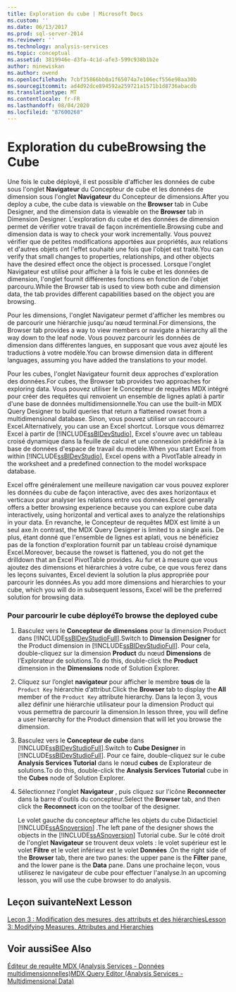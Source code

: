 ```yaml
---
title: Exploration du cube | Microsoft Docs
ms.custom: ''
ms.date: 06/13/2017
ms.prod: sql-server-2014
ms.reviewer: ''
ms.technology: analysis-services
ms.topic: conceptual
ms.assetid: 3819946e-d3fa-4c1d-afe3-599c938b1b2e
author: minewiskan
ms.author: owend
ms.openlocfilehash: 7cbf35866bb0a1f65074a7e106ecf556e98aa30b
ms.sourcegitcommit: ad4d92dce894592a259721a1571b1d8736abacdb
ms.translationtype: MT
ms.contentlocale: fr-FR
ms.lasthandoff: 08/04/2020
ms.locfileid: "87600268"
---
```

# <a name="browsing-the-cube"></a><span data-ttu-id="c6b64-102">Exploration du cube</span><span class="sxs-lookup"><span data-stu-id="c6b64-102">Browsing the Cube</span></span>
  <span data-ttu-id="c6b64-103">Une fois le cube déployé, il est possible d'afficher les données de cube sous l'onglet **Navigateur** du Concepteur de cube et les données de dimension sous l'onglet **Navigateur** du Concepteur de dimensions.</span><span class="sxs-lookup"><span data-stu-id="c6b64-103">After you deploy a cube, the cube data is viewable on the **Browser** tab in Cube Designer, and the dimension data is viewable on the **Browser** tab in Dimension Designer.</span></span> <span data-ttu-id="c6b64-104">L'exploration du cube et des données de dimension permet de vérifier votre travail de façon incrémentielle.</span><span class="sxs-lookup"><span data-stu-id="c6b64-104">Browsing cube and dimension data is way to check your work incrementally.</span></span> <span data-ttu-id="c6b64-105">Vous pouvez vérifier que de petites modifications apportées aux propriétés, aux relations et d'autres objets ont l'effet souhaité une fois que l'objet est traité.</span><span class="sxs-lookup"><span data-stu-id="c6b64-105">You can verify that small changes to properties, relationships, and other objects have the desired effect once the object is processed.</span></span> <span data-ttu-id="c6b64-106">Lorsque l'onglet Navigateur est utilisé pour afficher à la fois le cube et les données de dimension, l'onglet fournit différentes fonctions en fonction de l'objet parcouru.</span><span class="sxs-lookup"><span data-stu-id="c6b64-106">While the Browser tab is used to view both cube and dimension data, the tab provides different capabilities based on the object you are browsing.</span></span>  
  
 <span data-ttu-id="c6b64-107">Pour les dimensions, l'onglet Navigateur permet d'afficher les membres ou de parcourir une hiérarchie jusqu'au nœud terminal.</span><span class="sxs-lookup"><span data-stu-id="c6b64-107">For dimensions, the Browser tab provides a way to view members or navigate a hierarchy all the way down to the leaf node.</span></span> <span data-ttu-id="c6b64-108">Vous pouvez parcourir les données de dimension dans différentes langues, en supposant que vous avez ajouté les traductions à votre modèle.</span><span class="sxs-lookup"><span data-stu-id="c6b64-108">You can browse dimension data in different languages, assuming you have added the translations to your model.</span></span>  
  
 <span data-ttu-id="c6b64-109">Pour les cubes, l'onglet Navigateur fournit deux approches d'exploration des données.</span><span class="sxs-lookup"><span data-stu-id="c6b64-109">For cubes, the Browser tab provides two approaches for exploring data.</span></span> <span data-ttu-id="c6b64-110">Vous pouvez utiliser le Concepteur de requêtes MDX intégré pour créer des requêtes qui renvoient un ensemble de lignes aplati à partir d'une base de données multidimensionnelle.</span><span class="sxs-lookup"><span data-stu-id="c6b64-110">You can use the built-in MDX Query Designer to build queries that return a flattened rowset from a multidimensional database.</span></span> <span data-ttu-id="c6b64-111">Sinon, vous pouvez utiliser un raccourci Excel.</span><span class="sxs-lookup"><span data-stu-id="c6b64-111">Alternatively, you can use an Excel shortcut.</span></span> <span data-ttu-id="c6b64-112">Lorsque vous démarrez Excel à partir de [!INCLUDE[ssBIDevStudio](../includes/ssbidevstudio-md.md)], Excel s'ouvre avec un tableau croisé dynamique dans la feuille de calcul et une connexion prédéfinie à la base de données d'espace de travail du modèle.</span><span class="sxs-lookup"><span data-stu-id="c6b64-112">When you start Excel from within [!INCLUDE[ssBIDevStudio](../includes/ssbidevstudio-md.md)], Excel opens with a PivotTable already in the worksheet and a predefined connection to the model workspace database.</span></span>  
  
 <span data-ttu-id="c6b64-113">Excel offre généralement une meilleure navigation car vous pouvez explorer les données du cube de façon interactive, avec des axes horizontaux et verticaux pour analyser les relations entre vos données.</span><span class="sxs-lookup"><span data-stu-id="c6b64-113">Excel generally offers a better browsing experience because you can explore cube data interactively, using horizontal and vertical axes to analyze the relationships in your data.</span></span> <span data-ttu-id="c6b64-114">En revanche, le Concepteur de requêtes MDX est limité à un seul axe.</span><span class="sxs-lookup"><span data-stu-id="c6b64-114">In contrast, the MDX Query Designer is limited to a single axis.</span></span> <span data-ttu-id="c6b64-115">De plus, étant donné que l'ensemble de lignes est aplati, vous ne bénéficiez pas de la fonction d'exploration fournit par un tableau croisé dynamique Excel.</span><span class="sxs-lookup"><span data-stu-id="c6b64-115">Moreover, because the rowset is flattened, you do not get the drilldown that an Excel PivotTable provides.</span></span> <span data-ttu-id="c6b64-116">Au fur et à mesure que vous ajoutez des dimensions et hiérarchies à votre cube, ce que vous ferez dans les leçons suivantes, Excel devient la solution la plus appropriée pour parcourir les données.</span><span class="sxs-lookup"><span data-stu-id="c6b64-116">As you add more dimensions and hierarchies to your cube, which you will do in subsequent lessons, Excel will be the preferred solution for browsing data.</span></span>  
  
### <a name="to-browse-the-deployed-cube"></a><span data-ttu-id="c6b64-117">Pour parcourir le cube déployé</span><span class="sxs-lookup"><span data-stu-id="c6b64-117">To browse the deployed cube</span></span>  
  
1.  <span data-ttu-id="c6b64-118">Basculez vers le **Concepteur de dimensions** pour la dimension Product dans [!INCLUDE[ssBIDevStudioFull](../includes/ssbidevstudiofull-md.md)].</span><span class="sxs-lookup"><span data-stu-id="c6b64-118">Switch to **Dimension Designer** for the Product dimension in [!INCLUDE[ssBIDevStudioFull](../includes/ssbidevstudiofull-md.md)].</span></span> <span data-ttu-id="c6b64-119">Pour cela, double-cliquez sur la dimension **Product** du nœud **Dimensions** de l’Explorateur de solutions.</span><span class="sxs-lookup"><span data-stu-id="c6b64-119">To do this, double-click the **Product** dimension in the **Dimensions** node of Solution Explorer.</span></span>  
  
2.  <span data-ttu-id="c6b64-120">Cliquez sur l’onglet **navigateur** pour afficher le membre **tous** de la `Product Key` hiérarchie d’attribut.</span><span class="sxs-lookup"><span data-stu-id="c6b64-120">Click the **Browser** tab to display the **All** member of the `Product Key` attribute hierarchy.</span></span> <span data-ttu-id="c6b64-121">Dans la leçon 3, vous allez définir une hiérarchie utilisateur pour la dimension Product qui vous permettra de parcourir la dimension.</span><span class="sxs-lookup"><span data-stu-id="c6b64-121">In lesson three, you will define a user hierarchy for the Product dimension that will let you browse the dimension.</span></span>  
  
3.  <span data-ttu-id="c6b64-122">Basculez vers le **Concepteur de cube** dans [!INCLUDE[ssBIDevStudioFull](../includes/ssbidevstudiofull-md.md)].</span><span class="sxs-lookup"><span data-stu-id="c6b64-122">Switch to **Cube Designer** in [!INCLUDE[ssBIDevStudioFull](../includes/ssbidevstudiofull-md.md)].</span></span> <span data-ttu-id="c6b64-123">Pour ce faire, double-cliquez sur le cube **Analysis Services Tutorial** dans le nœud **cubes** de Explorateur de solutions.</span><span class="sxs-lookup"><span data-stu-id="c6b64-123">To do this, double-click the **Analysis Services Tutorial** cube in the **Cubes** node of Solution Explorer.</span></span>  
  
4.  <span data-ttu-id="c6b64-124">Sélectionnez l'onglet **Navigateur** , puis cliquez sur l'icône **Reconnecter** dans la barre d'outils du concepteur.</span><span class="sxs-lookup"><span data-stu-id="c6b64-124">Select the **Browser** tab, and then click the **Reconnect** icon on the toolbar of the designer.</span></span>  
  
     <span data-ttu-id="c6b64-125">Le volet gauche du concepteur affiche les objets du cube Didacticiel [!INCLUDE[ssASnoversion](../includes/ssasnoversion-md.md)] .</span><span class="sxs-lookup"><span data-stu-id="c6b64-125">The left pane of the designer shows the objects in the [!INCLUDE[ssASnoversion](../includes/ssasnoversion-md.md)] Tutorial cube.</span></span> <span data-ttu-id="c6b64-126">Sur le côté droit de l'onglet **Navigateur** se trouvent deux volets : le volet supérieur est le volet **Filtre** et le volet inférieur est le volet **Données** .</span><span class="sxs-lookup"><span data-stu-id="c6b64-126">On the right side of the **Browser** tab, there are two panes: the upper pane is the **Filter** pane, and the lower pane is the **Data** pane.</span></span> <span data-ttu-id="c6b64-127">Dans une prochaine leçon, vous utiliserez le navigateur de cube pour effectuer l'analyse.</span><span class="sxs-lookup"><span data-stu-id="c6b64-127">In an upcoming lesson, you will use the cube browser to do analysis.</span></span>  
  
## <a name="next-lesson"></a><span data-ttu-id="c6b64-128">Leçon suivante</span><span class="sxs-lookup"><span data-stu-id="c6b64-128">Next Lesson</span></span>  
 [<span data-ttu-id="c6b64-129">Leçon 3 : Modification des mesures, des attributs et des hiérarchies</span><span class="sxs-lookup"><span data-stu-id="c6b64-129">Lesson 3: Modifying Measures, Attributes and Hierarchies</span></span>](lesson-3-modifying-measures-attributes-and-hierarchies.md)  
  
## <a name="see-also"></a><span data-ttu-id="c6b64-130">Voir aussi</span><span class="sxs-lookup"><span data-stu-id="c6b64-130">See Also</span></span>  
 [<span data-ttu-id="c6b64-131">Éditeur de requête MDX &#40;Analysis Services - Données multidimensionnelles&#41;</span><span class="sxs-lookup"><span data-stu-id="c6b64-131">MDX Query Editor &#40;Analysis Services - Multidimensional Data&#41;</span></span>](mdx-query-editor-analysis-services-multidimensional-data.md)  
  
  
